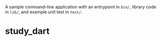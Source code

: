 A sample command-line application with an entrypoint in `bin/`, library code
in `lib/`, and example unit test in `test/`.
# study_dart
